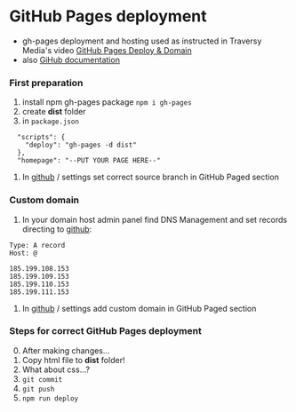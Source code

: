 # GitHub Pages deployment

* gh-pages deployment and hosting used as instructed in Traversy Media's video [GitHub Pages Deploy & Domain](https://www.youtube.com/watch?v=SKXkC4SqtRk&t=731s)
* also [GiHub documentation](https://help.github.com/en/github/working-with-github-pages/managing-a-custom-domain-for-your-github-pages-site)

### First preparation

1. install npm gh-pages package `npm i gh-pages`
1. create **dist** folder
1. in `package.json`

```
  "scripts": {
    "deploy": "gh-pages -d dist"
  },
  "homepage": "--PUT YOUR PAGE HERE--"
```
1. In [github](https://github.com) / settings set correct source branch in GitHub Paged section

### Custom domain

1. In your domain host admin panel find DNS Management and set records directing to [github](https://github.com):
```
Type: A record 
Host: @

185.199.108.153
185.199.109.153
185.199.110.153
185.199.111.153
```
1. In [github](https://github.com) / settings add custom domain in GitHub Paged section


### Steps for correct GitHub Pages deployment

0. After making changes...
1. Copy html file to **dist** folder!
1. What about css...?
1. `git commit`
1. `git push`
1. `npm run deploy`


